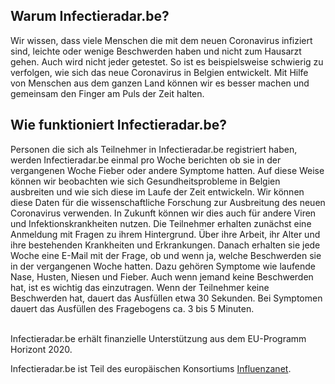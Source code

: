 ## Warum Infectieradar.be?
Wir wissen, dass viele Menschen die mit dem neuen Coronavirus infiziert sind, leichte oder wenige Beschwerden haben und nicht zum Hausarzt gehen. Auch wird nicht jeder getestet. So ist es beispielsweise schwierig zu verfolgen, wie sich das neue Coronavirus in Belgien entwickelt. Mit Hilfe von Menschen aus dem ganzen Land können wir es besser machen und gemeinsam den Finger am Puls der Zeit halten.

## Wie funktioniert Infectieradar.be?
Personen die sich als Teilnehmer in Infectieradar.be registriert haben, werden Infectieradar.be einmal pro Woche berichten ob sie in der vergangenen Woche Fieber oder andere Symptome hatten. Auf diese Weise können wir beobachten wie sich Gesundheitsprobleme in Belgien ausbreiten und wie sich diese im Laufe der Zeit entwickeln. Wir können diese Daten für die wissenschaftliche Forschung zur Ausbreitung des neuen Coronavirus verwenden. In Zukunft können wir dies auch für andere Viren und Infektionskrankheiten nutzen.
Die Teilnehmer erhalten zunächst eine Anmeldung mit Fragen zu ihrem Hintergrund. Über ihre Arbeit, ihr Alter und ihre bestehenden Krankheiten und Erkrankungen. Danach erhalten sie jede Woche eine E-Mail mit der Frage, ob und wenn ja, welche Beschwerden sie in der vergangenen Woche hatten. Dazu gehören Symptome wie laufende Nase, Husten, Niesen und Fieber. Auch wenn jemand keine Beschwerden hat, ist es wichtig das einzutragen. Wenn der Teilnehmer keine Beschwerden hat, dauert das Ausfüllen etwa 30 Sekunden. Bei Symptomen dauert das Ausfüllen des Fragebogens ca. 3 bis 5 Minuten.

</br>
Infectieradar.be erhält finanzielle Unterstützung aus dem EU-Programm Horizont 2020.

Infectieradar.be ist Teil des europäischen Konsortiums [Influenzanet](https://infectieradar.be/en/influenzanet/).
